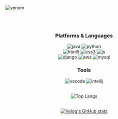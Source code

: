 ![venom](https://capsule-render.vercel.app/api?type=venom&height=200&text=peachLog&fontSize=70&color=30:fff0f5,70:ffb6c1&fontColor=b0e0e6)
<div align="center">
  <br><br>

  ### Platforms & Languages
  ![java](https://img.shields.io/badge/Java-ED8B00?style=for-the-badge&logo=openjdk&logoColor=white)
  ![python](https://img.shields.io/badge/Python-14354C?style=for-the-badge&logo=python&logoColor=white)
  <br>
  ![html5](https://img.shields.io/badge/HTML5-E34F26?style=for-the-badge&logo=html5&logoColor=white)
  ![css3](https://img.shields.io/badge/CSS3-1572B6?style=for-the-badge&logo=css3&logoColor=white)
  ![js](https://img.shields.io/badge/JavaScript-F7DF1E?style=for-the-badge&logo=JavaScript&logoColor=white)
  <br>
  ![django](https://img.shields.io/badge/Django-092E20?style=for-the-badge&logo=django&logoColor=white)
  ![aws](https://img.shields.io/badge/Amazon_AWS-232F3E?style=for-the-badge&logo=amazon-aws&logoColor=white)
  ![mysql](https://img.shields.io/badge/MySQL-005C84?style=for-the-badge&logo=mysql&logoColor=white)
  <br>

  ### Tools
  ![vscode](https://img.shields.io/badge/Visual_Studio_Code-0078D4?style=for-the-badge&logo=visual%20studio%20code&logoColor=white)
  ![intellij](https://img.shields.io/badge/IntelliJ_IDEA-000000.svg?style=for-the-badge&logo=intellij-idea&logoColor=white)
  <br><br>

  
  ![Top Langs](https://github-readme-stats.vercel.app/api/top-langs/?username=anuraghazra&layout=compact)
  <br><br>

  
  [![Velog's GitHub stats](https://velog-readme-stats.vercel.app/api?name=opeach2v)]([벨로그링크](https://velog.io/@opeach2v/posts))
  <br>
  
</div>
